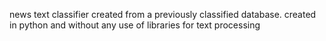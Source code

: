 news text classifier created from a previously classified database.
created in python and without any use of libraries for text processing
